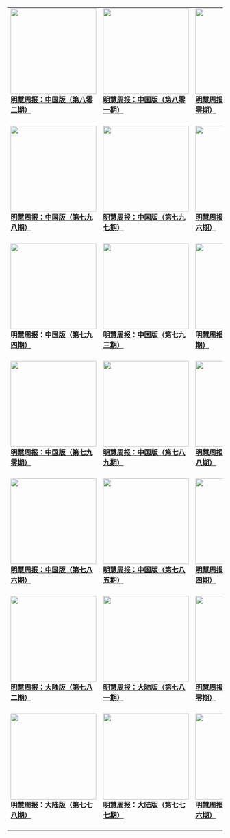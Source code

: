 |||||
|---|---|---|---|
|[<img width="200px" src="http://qikan.minghui.org/mhqkpage/qikanimage/2020/06/19/mhzb_802_pdf-cover.png" ><br/><b> 明慧周报：中国版（第八零二期）</b><br/><br/>](../pages/zhongguo/198008.md)|[<img width="200px" src="http://qikan.minghui.org/mhqkpage/qikanimage/2020/06/12/mhzb_801_pdf-cover.png" ><br/><b> 明慧周报：中国版（第八零一期）</b><br/><br/>](../pages/zhongguo/197929.md)|[<img width="200px" src="http://qikan.minghui.org/mhqkpage/qikanimage/2020/06/04/mhzb_800_pdf-cover.png" ><br/><b> 明慧周报：中国版（第八零零期）</b><br/><br/>](../pages/zhongguo/197837.md)|[<img width="200px" src="http://qikan.minghui.org/mhqkpage/qikanimage/2020/05/28/mhzb_799_pdf-cover.png" ><br/><b> 明慧周报：中国版（第七九九期）</b><br/><br/>](../pages/zhongguo/197753.md)|
|[<img width="200px" src="http://qikan.minghui.org/mhqkpage/qikanimage/2020/05/22/mhzb_798_pdf-cover.png" ><br/><b> 明慧周报：中国版（第七九八期）</b><br/><br/>](../pages/zhongguo/197657.md)|[<img width="200px" src="http://qikan.minghui.org/mhqkpage/qikanimage/2020/05/14/mhzb_797_pdf-cover.png" ><br/><b> 明慧周报：中国版（第七九七期）</b><br/><br/>](../pages/zhongguo/197570.md)|[<img width="200px" src="http://qikan.minghui.org/mhqkpage/qikanimage/2020/05/07/mhzb_796_pdf-cover.png" ><br/><b> 明慧周报：中国版（第七九六期）</b><br/><br/>](../pages/zhongguo/197474.md)|[<img width="200px" src="http://qikan.minghui.org/mhqkpage/qikanimage/2020/04/30/mhzb_795_pdf-cover.png" ><br/><b> 明慧周报：中国版（第七九五期）</b><br/><br/>](../pages/zhongguo/197385.md)|
|[<img width="200px" src="http://qikan.minghui.org/mhqkpage/qikanimage/2020/04/24/mhzb_794_pdf-cover.png" ><br/><b> 明慧周报：中国版（第七九四期）</b><br/><br/>](../pages/zhongguo/197294.md)|[<img width="200px" src="http://qikan.minghui.org/mhqkpage/qikanimage/2020/04/17/mhzb_793_pdf-cover.png" ><br/><b> 明慧周报：中国版（第七九三期）</b><br/><br/>](../pages/zhongguo/197205.md)|[<img width="200px" src="http://qikan.minghui.org/mhqkpage/qikanimage/2020/04/09/mhzb_792_pdf-cover.png" ><br/><b> 明慧周报：中国版（第792期）</b><br/><br/>](../pages/zhongguo/197123.md)|[<img width="200px" src="http://qikan.minghui.org/mhqkpage/qikanimage/2020/04/03/mhzb_791_pdf-cover.png" ><br/><b> 明慧周报：中国版（第七九一期）</b><br/><br/>](../pages/zhongguo/197043.md)|
|[<img width="200px" src="http://qikan.minghui.org/mhqkpage/qikanimage/2020/03/26/mhzb_790_pdf-cover.png" ><br/><b> 明慧周报：中国版（第七九零期）</b><br/><br/>](../pages/zhongguo/196954.md)|[<img width="200px" src="http://qikan.minghui.org/mhqkpage/qikanimage/2020/03/19/mhzb_789_pdf-cover.png" ><br/><b> 明慧周报：中国版（第七八九期）</b><br/><br/>](../pages/zhongguo/196881.md)|[<img width="200px" src="http://qikan.minghui.org/mhqkpage/qikanimage/2020/03/12/mhzb_788_pdf-cover.png" ><br/><b> 明慧周报：中国版（第七八八期）</b><br/><br/>](../pages/zhongguo/196794.md)|[<img width="200px" src="http://qikan.minghui.org/mhqkpage/qikanimage/2020/03/05/mhzb_787_pdf-cover.png" ><br/><b> 明慧周报：中国版（第七八七期）</b><br/><br/>](../pages/zhongguo/196701.md)|
|[<img width="200px" src="http://qikan.minghui.org/mhqkpage/qikanimage/2020/02/27/mhzb_786_pdf-cover.png" ><br/><b> 明慧周报：中国版（第七八六期）</b><br/><br/>](../pages/zhongguo/196617.md)|[<img width="200px" src="http://qikan.minghui.org/mhqkpage/qikanimage/2020/02/21/mhzb_785_pdf-cover.png" ><br/><b> 明慧周报：中国版（第七八五期）</b><br/><br/>](../pages/zhongguo/196531.md)|[<img width="200px" src="http://qikan.minghui.org/mhqkpage/qikanimage/2020/02/14/mhzb_784_pdf-cover.png" ><br/><b> 明慧周报：中国版（第七八四期）</b><br/><br/>](../pages/zhongguo/196435.md)|[<img width="200px" src="http://qikan.minghui.org/mhqkpage/qikanimage/2020/02/06/mhzb_783_pdf-cover.png" ><br/><b> 明慧周报：中国版（第七八三期）</b><br/><br/>](../pages/zhongguo/196302.md)|
|[<img width="200px" src="http://qikan.minghui.org/mhqkpage/qikanimage/2020/01/30/mhzb_782_pdf-cover.png" ><br/><b> 明慧周报：大陆版（第七八二期）</b><br/><br/>](../pages/zhongguo/196199.md)|[<img width="200px" src="http://qikan.minghui.org/mhqkpage/qikanimage/2020/01/24/mhzb_781_pdf-cover.png" ><br/><b> 明慧周报：大陆版（第七八一期）</b><br/><br/>](../pages/zhongguo/196128.md)|[<img width="200px" src="http://qikan.minghui.org/mhqkpage/qikanimage/2020/01/16/mhzb_780_pdf-cover.png" ><br/><b> 明慧周报：大陆版（第七八零期）</b><br/><br/>](../pages/zhongguo/196043.md)|[<img width="200px" src="http://qikan.minghui.org/mhqkpage/qikanimage/2020/01/09/mhzb_779_pdf-cover.png" ><br/><b> 明慧周报：大陆版（第七七九期）</b><br/><br/>](../pages/zhongguo/195951.md)|
|[<img width="200px" src="http://qikan.minghui.org/mhqkpage/qikanimage/2020/01/02/mhzb_778_pdf-cover.png" ><br/><b> 明慧周报：大陆版（第七七八期）</b><br/><br/>](../pages/zhongguo/195857.md)|[<img width="200px" src="http://qikan.minghui.org/mhqkpage/qikanimage/2019/12/27/mhzb_777_pdf-cover.png" ><br/><b> 明慧周报：大陆版（第七七七期）</b><br/><br/>](../pages/zhongguo/195763.md)|[<img width="200px" src="http://qikan.minghui.org/mhqkpage/qikanimage/2019/12/19/mhzb_776_pdf-cover.png" ><br/><b> 明慧周报：大陆版（第七七六期）</b><br/><br/>](../pages/zhongguo/195682.md)|[<img width="200px" src="http://qikan.minghui.org/mhqkpage/qikanimage/2019/12/12/mhzb_775_pdf-cover.png" ><br/><b> 明慧周报：大陆版（第七七五期）</b><br/><br/>](../pages/zhongguo/195582.md)|
